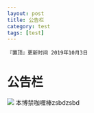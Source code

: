 ```yaml
---
layout: post
title: 公告栏
category: test
tags: [test]
---
```

```
『置顶』更新时间 2019年10月3日
```


# 公告栏


![](https://raw.githubusercontent.com/Atelier-Icelf/ImageDept/master/Anime/Komari/QQ截图20180731233146.jpg)
本博禁咖喱棒zsbdzsbd
